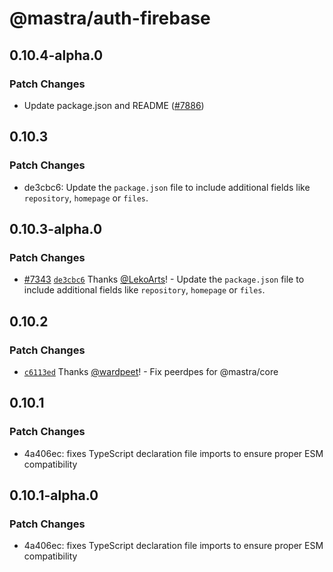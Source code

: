 # @mastra/auth-firebase

## 0.10.4-alpha.0

### Patch Changes

- Update package.json and README ([#7886](https://github.com/mastra-ai/mastra/pull/7886))

## 0.10.3

### Patch Changes

- de3cbc6: Update the `package.json` file to include additional fields like `repository`, `homepage` or `files`.

## 0.10.3-alpha.0

### Patch Changes

- [#7343](https://github.com/mastra-ai/mastra/pull/7343) [`de3cbc6`](https://github.com/mastra-ai/mastra/commit/de3cbc61079211431bd30487982ea3653517278e) Thanks [@LekoArts](https://github.com/LekoArts)! - Update the `package.json` file to include additional fields like `repository`, `homepage` or `files`.

## 0.10.2

### Patch Changes

- [`c6113ed`](https://github.com/mastra-ai/mastra/commit/c6113ed7f9df297e130d94436ceee310273d6430) Thanks [@wardpeet](https://github.com/wardpeet)! - Fix peerdpes for @mastra/core

## 0.10.1

### Patch Changes

- 4a406ec: fixes TypeScript declaration file imports to ensure proper ESM compatibility

## 0.10.1-alpha.0

### Patch Changes

- 4a406ec: fixes TypeScript declaration file imports to ensure proper ESM compatibility
